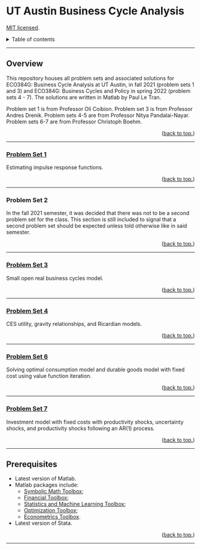 # UT Austin Business Cycle Analysis

[MIT licensed](https://github.com/PaulTran47/ECO384G/blob/main/LICENCE.md).

<details>
  <summary>Table of contents</summary>
  <ul>
    <li>
      <a href="#overview">Overview</a>
      <ol>
        <li><a href="#problem-set-1">Problem set 1</a></li>
        <li><a href="#problem-set-2">Problem set 2</a></li>
        <li><a href="#problem-set-3">Problem set 3</a></li>
        <li><a href="#problem-set-4">Problem set 4</a></li>
        <li><a href="#problem-set-6">Problem set 6</a></li>
        <li><a href="#problem-set-7">Problem set 7</a></li>
      </ol>
    </li>
    <li><a href="#prerequisites">Prerequisites</a></li>
  </ul>
</details>

---

## Overview
This repository houses all problem sets and associated solutions for ECO384G: Business Cycle Analysis at UT Austin, in fall 2021 (problem sets 1 and 3) and ECO384G: Business Cycles and Policy in spring 2022 (problem sets 4 - 7). The solutions are written in Matlab by Paul Le Tran.

Problem set 1 is from Professor Oli Coibion. Problem set 3 is from Professor Andres Drenik. Problem sets 4-5 are from Professor Nitya Pandalai-Nayar. Problem sets 6-7 are from Professor Christoph Boehm.

<p align="right">
  (<a href="#ut-austin-business-cycle-analysis">back to top.</a>)
</p>

---

### [Problem Set 1](https://github.com/PaulTran47/ECO384G/tree/main/problemset1)
Estimating impulse response functions.

<p align="right">
  (<a href="#ut-austin-business-cycle-analysis">back to top.</a>)
</p>

---

### Problem Set 2
In the fall 2021 semester, it was decided that there was not to be a second problem set for the class. This section is still included to signal that a second problem set should be expected unless told otherwise like in said semester.

<p align="right">
  (<a href="#ut-austin-business-cycle-analysis">back to top.</a>)
</p>

---

### [Problem Set 3](https://github.com/PaulTran47/ECO384G/tree/main/problemset3)
Small open real business cycles model.

<p align="right">
  (<a href="#ut-austin-business-cycle-analysis">back to top.</a>)
</p>

---

### [Problem Set 4](https://github.com/PaulTran47/ECO384G/tree/main/problemset4)
CES utility, gravity relationships, and Ricardian models.

<p align="right">
  (<a href="#ut-austin-business-cycle-analysis">back to top.</a>)
</p>

---

### [Problem Set 6](https://github.com/PaulTran47/ECO384G/tree/main/problemset6)
Solving optimal consumption model and durable goods model with fixed cost using value function iteration.

<p align="right">
  (<a href="#ut-austin-business-cycle-analysis">back to top.</a>)
</p>

---

### [Problem Set 7](https://github.com/PaulTran47/ECO384G/tree/main/problemset7)
Investment model with fixed costs with productivity shocks, uncertainty shocks, and productivity shocks following an AR(1) process.

<p align="right">
  (<a href="#ut-austin-business-cycle-analysis">back to top.</a>)
</p>

---

## Prerequisites
* Latest version of Matlab.
* Matlab packages include:
  * [Symbolic Math Toolbox](https://www.mathworks.com/help/symbolic/);
  * [Financial Toolbox](https://www.mathworks.com/help/finance/);
  * [Statistics and Machine Learning Toolbox](https://www.mathworks.com/help/stats/);
  * [Optimization Toolbox](https://www.mathworks.com/help/optim/);
  * [Econometrics Toolbox](https://www.mathworks.com/help/econ/).
* Latest version of Stata.

<p align="right">
  (<a href="#ut-austin-business-cycle-analysis">back to top.</a>)
</p>

---